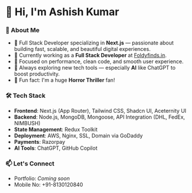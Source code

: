 # 👋 Hi, I'm Ashish Kumar

### 💫 About Me
- 🔧 Full Stack Developer specializing in **Next.js** — passionate about building fast, scalable, and beautiful digital experiences.
- 💼 Currently working as a **Full Stack Developer** at [Foldyfinds.in](https://foldyfinds.in).
- 🚀 Focused on performance, clean code, and smooth user experience.
- 🧠 Always exploring new tech tools — especially **AI** like ChatGPT to boost productivity.
- 👀 Fun fact: I'm a huge **Horror Thriller** fan!

### 🛠️ Tech Stack
- **Frontend**: Next.js (App Router), Tailwind CSS, Shadcn UI, Aceternity UI  
- **Backend**: Node.js, MongoDB, Mongoose, API Integration (DHL, FedEx, NIMBUSH)  
- **State Management**: Redux Toolkit  
- **Deployment**: AWS, Nginx, SSL, Domain via GoDaddy  
- **Payments**: Razorpay  
- **AI Tools**: ChatGPT, GitHub Copilot  

### 📫 Let's Connect
- Portfolio: *Coming soon*
- Mobile No: +91-8130120840
